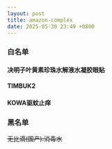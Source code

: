```yaml
---
layout: post
title: amazon-complex
date: 2025-05-30 23:49 +0800
---
```


### 白名单

#### 决明子叶黄素珍珠水解液水凝胶眼贴

#### TIMBUK2

#### KOWA驱蚊止痒

### 黑名单

~~无比滴(国产):消毒水~~
